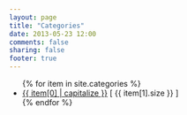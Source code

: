 ```yaml
---
layout: page
title: "Categories"
date: 2013-05-23 12:00
comments: false
sharing: false
footer: true
---
```

<ul>
{% for item in site.categories %}
    <li><a href="/blog/categories/{{ item[0] }}/">{{ item[0] | capitalize }}</a> [ {{ item[1].size }} ]</li>
{% endfor %}
</ul>

